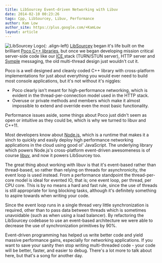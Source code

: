 ```yaml
---
title: LibSourcey Event-driven Networking with Libuv
date: 2014-02-10 00:23:26
tags: Cpp, LibSourcey, Libuv, Performance
author: Kam Low
author_site: https://plus.google.com/+KamLow
layout: article
---
```


![LibSourcey Logo](logos/libsourcey-120x120.png "LibSourcey Logo"){: .align-left} 
<a href="http://sourcey.com/libsourcey" title="C++ Networking Evolved" target="_blank">LibSourcey</a> began it's life built on the brilliant [Poco C++ libraries](http://pocoproject.org/), but once we began developing mission critical server-side code like our <a href="https://tools.ietf.org/html/rfc5245" title="Interactive Connectivity Establishment" target="_blank">ICE </a>stack (TURN/STUN server), HTTP server and <a href="http://sourcey.com/symple" title="Messaging Made Symple" target="_blank">Symple</a> messaging, the old multi-thread design just wouldn't cut it.

Poco is a well designed and cleanly coded C++ library with cross-platform implementations for just about everything you would ever need to build most console applications, but it's not without it's niggles:

* Poco clearly isn't meant for high-performance networking, which is evident in the thread-per-connection model used in the HTTP stack. 
* Overuse or private methods and members which make it almost impossible to extend and override even the most basic functionality. 

Performance issues aside, some things about Poco just didn't seem as open or intuitive as they could be, which is why we turned to libuv and C++11.

Most developers know about <a href="http://nodejs.org/" title="NodeJS" target="_blank">Node.js</a>, which is a runtime that makes it a sinch to quickly and easily deploy high performance networking applications in the cloud using good ol' JavaScript. The underlying library which powers Node.js's cross-platform event-driven awesomeness is of course <a href="https://github.com/joyent/libuv" title="Cross-platform asychronous I/O">libuv</a>, and now it powers LibSourcey too.

The great thing about working with libuv is that it's event-based rather than thread-based, so rather than relying on threads for asynchronicity, the event loop is used instead. From a performance standpoint the thread-per-core model is ideal for evented IO, that is; one event loop, per thread, per CPU core. This is by no means a hard and fast rule, since the use of threads is still appropriate for long blocking tasks, although it's definitely something to aspire towards when writing your code.

Since the event loop runs in a single thread very little synchronization is required, other than to pass data between threads which is sometimes unavoidable (such as when using a load balancer). By refactoring the LibSourcey codebase to use an event-based architecture we were able to decrease the use of synchronization primitives by 90%.

<!--cross-platform asynchronous I/O 
One important consideration with this evented IO model is that the packet must be handled, and event loop freed as soon as possible in order to maintain good performance. LibSourcey uses the `PacketStream` class to handle all heavy asynchronous data processing, such as video capture and media encoding and the like. The <a href="http://sourcey.com/libsourcey-packetstream-api/" title="LibSourcey PacketStream API" target="_blank">PacketStream</a> receives packets from any thread and passes them to arbitrary PacketProcessor implementations which process the data and synchronise output with the event loop - usually for broadcasting via the socket. We were able to achieve, so stick to a thread-per-core model if you can
-->

Event-driven programming has helped us write better code and yield massive performance gains, especially for networking applications. If you want to save your sanity then stop writing multi-threaded code - your code will be better, faster, and easier to debug. There's a lot more to talk about here, but that's a song for another day.
